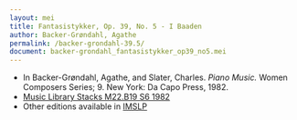 ```yaml
---
layout: mei
title: Fantasistykker, Op. 39, No. 5 - I Baaden
author: Backer-Grøndahl, Agathe
permalink: /backer-grondahl-39.5/
document: backer-grondahl_fantasistykker_op39_no5.mei
---
```


- In Backer-Grøndahl, Agathe, and Slater, Charles. *Piano Music.* Women Composers Series; 9. New York: Da Capo Press, 1982.
- <a href="https://tufts-primo.hosted.exlibrisgroup.com/permalink/f/14dinuo/01TUN_ALMA2185674780003851" target="_blank">Music Library Stacks M22.B19 S6 1982</a>
- Other editions available in <a href="https://imslp.org/wiki/10_Fantasistykker%2C_Op.39_(Backer-Gr%C3%B8ndahl%2C_Agathe)" target="_blank">IMSLP</a>
